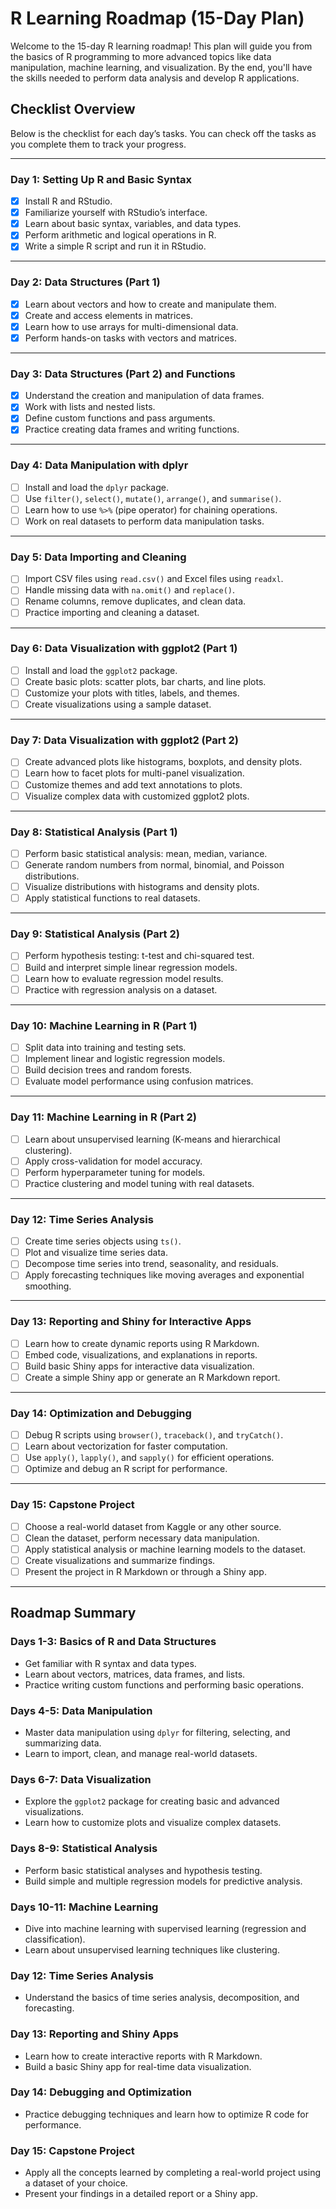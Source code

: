 # **R Learning Roadmap (15-Day Plan)**

Welcome to the 15-day R learning roadmap! This plan will guide you from the basics of R programming to more advanced topics like data manipulation, machine learning, and visualization. By the end, you'll have the skills needed to perform data analysis and develop R applications.

## **Checklist Overview**
Below is the checklist for each day’s tasks. You can check off the tasks as you complete them to track your progress.

---

### **Day 1: Setting Up R and Basic Syntax**

- [x] Install R and RStudio.
- [x] Familiarize yourself with RStudio’s interface.
- [x] Learn about basic syntax, variables, and data types.
- [x] Perform arithmetic and logical operations in R.
- [x] Write a simple R script and run it in RStudio.

---

### **Day 2: Data Structures (Part 1)**

- [x] Learn about vectors and how to create and manipulate them.
- [x] Create and access elements in matrices.
- [x] Learn how to use arrays for multi-dimensional data.
- [x] Perform hands-on tasks with vectors and matrices.

---

### **Day 3: Data Structures (Part 2) and Functions**

- [x] Understand the creation and manipulation of data frames.
- [x] Work with lists and nested lists.
- [x] Define custom functions and pass arguments.
- [x] Practice creating data frames and writing functions.

---

### **Day 4: Data Manipulation with dplyr**

- [ ] Install and load the `dplyr` package.
- [ ] Use `filter()`, `select()`, `mutate()`, `arrange()`, and `summarise()`.
- [ ] Learn how to use `%>%` (pipe operator) for chaining operations.
- [ ] Work on real datasets to perform data manipulation tasks.

---

### **Day 5: Data Importing and Cleaning**

- [ ] Import CSV files using `read.csv()` and Excel files using `readxl`.
- [ ] Handle missing data with `na.omit()` and `replace()`.
- [ ] Rename columns, remove duplicates, and clean data.
- [ ] Practice importing and cleaning a dataset.

---

### **Day 6: Data Visualization with ggplot2 (Part 1)**

- [ ] Install and load the `ggplot2` package.
- [ ] Create basic plots: scatter plots, bar charts, and line plots.
- [ ] Customize your plots with titles, labels, and themes.
- [ ] Create visualizations using a sample dataset.

---

### **Day 7: Data Visualization with ggplot2 (Part 2)**

- [ ] Create advanced plots like histograms, boxplots, and density plots.
- [ ] Learn how to facet plots for multi-panel visualization.
- [ ] Customize themes and add text annotations to plots.
- [ ] Visualize complex data with customized ggplot2 plots.

---

### **Day 8: Statistical Analysis (Part 1)**

- [ ] Perform basic statistical analysis: mean, median, variance.
- [ ] Generate random numbers from normal, binomial, and Poisson distributions.
- [ ] Visualize distributions with histograms and density plots.
- [ ] Apply statistical functions to real datasets.

---

### **Day 9: Statistical Analysis (Part 2)**

- [ ] Perform hypothesis testing: t-test and chi-squared test.
- [ ] Build and interpret simple linear regression models.
- [ ] Learn how to evaluate regression model results.
- [ ] Practice with regression analysis on a dataset.

---

### **Day 10: Machine Learning in R (Part 1)**

- [ ] Split data into training and testing sets.
- [ ] Implement linear and logistic regression models.
- [ ] Build decision trees and random forests.
- [ ] Evaluate model performance using confusion matrices.

---

### **Day 11: Machine Learning in R (Part 2)**

- [ ] Learn about unsupervised learning (K-means and hierarchical clustering).
- [ ] Apply cross-validation for model accuracy.
- [ ] Perform hyperparameter tuning for models.
- [ ] Practice clustering and model tuning with real datasets.

---

### **Day 12: Time Series Analysis**

- [ ] Create time series objects using `ts()`.
- [ ] Plot and visualize time series data.
- [ ] Decompose time series into trend, seasonality, and residuals.
- [ ] Apply forecasting techniques like moving averages and exponential smoothing.

---

### **Day 13: Reporting and Shiny for Interactive Apps**

- [ ] Learn how to create dynamic reports using R Markdown.
- [ ] Embed code, visualizations, and explanations in reports.
- [ ] Build basic Shiny apps for interactive data visualization.
- [ ] Create a simple Shiny app or generate an R Markdown report.

---

### **Day 14: Optimization and Debugging**

- [ ] Debug R scripts using `browser()`, `traceback()`, and `tryCatch()`.
- [ ] Learn about vectorization for faster computation.
- [ ] Use `apply()`, `lapply()`, and `sapply()` for efficient operations.
- [ ] Optimize and debug an R script for performance.

---

### **Day 15: Capstone Project**

- [ ] Choose a real-world dataset from Kaggle or any other source.
- [ ] Clean the dataset, perform necessary data manipulation.
- [ ] Apply statistical analysis or machine learning models to the dataset.
- [ ] Create visualizations and summarize findings.
- [ ] Present the project in R Markdown or through a Shiny app.

---

## **Roadmap Summary**

### **Days 1-3: Basics of R and Data Structures**
- Get familiar with R syntax and data types.
- Learn about vectors, matrices, data frames, and lists.
- Practice writing custom functions and performing basic operations.

### **Days 4-5: Data Manipulation**
- Master data manipulation using `dplyr` for filtering, selecting, and summarizing data.
- Learn to import, clean, and manage real-world datasets.

### **Days 6-7: Data Visualization**
- Explore the `ggplot2` package for creating basic and advanced visualizations.
- Learn how to customize plots and visualize complex datasets.

### **Days 8-9: Statistical Analysis**
- Perform basic statistical analyses and hypothesis testing.
- Build simple and multiple regression models for predictive analysis.

### **Days 10-11: Machine Learning**
- Dive into machine learning with supervised learning (regression and classification).
- Learn about unsupervised learning techniques like clustering.

### **Day 12: Time Series Analysis**
- Understand the basics of time series analysis, decomposition, and forecasting.

### **Day 13: Reporting and Shiny Apps**
- Learn how to create interactive reports with R Markdown.
- Build a basic Shiny app for real-time data visualization.

### **Day 14: Debugging and Optimization**
- Practice debugging techniques and learn how to optimize R code for performance.

### **Day 15: Capstone Project**
- Apply all the concepts learned by completing a real-world project using a dataset of your choice.
- Present your findings in a detailed report or a Shiny app.
